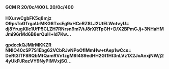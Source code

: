 #### GCM R 20/0c/400 L 20/0c/400
**HXurwCgbFK5q8mjz**<br/>**O9psToGTrgaUrMKG6TxsEg9xHCeRZ8LJ2UtELWntvyU=**<br/>**dj8YrugKIlc1UfP5CLZH7RNrsn9m7/tJ8rXRTpGH+D/X2BPmCJj+3NHaHMJmi96rMd6B8erQuH+ld7Kw...**<br/><br/>
**gpdcckQJMlrMKKZR**<br/>**NNIO40cSP7S1Ebg62VCbRJvNPoOfIMmHw+tAep1wCcs=**<br/>**DeRt3ITF8RQbMtQamRVn1zgM9l4S9edHH2Gt1Ht3nLVz1X2JoAnxjNW/j24yUkPJRozVY9NyPIMVxjSO...**